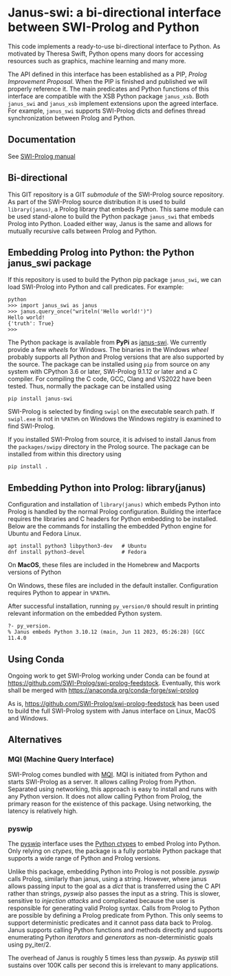 # Janus-swi: a bi-directional interface between SWI-Prolog and Python

This  code  implements  a  ready-to-use  bi-directional  interface  to
Python.  As  motivated by Theresa  Swift, Python opens many  doors for
accessing resources such as graphics, machine learning and many more.

The  API defined  in this  interface has  been established  as a  PIP,
_Prolog Improvement Proposal_.  When the PIP is finished and published
we  will  properly  reference  it.  The  main  predicates  and  Python
functions of this interface are compatible with the XSB Python package
`janus_xsb`.   Both `janus_swi`  and `janus_xsb`  implement extensions
upon  the   agreed  interface.   For  example,   `janus_swi`  supports
SWI-Prolog dicts and defines thread synchronization between Prolog and
Python.

## Documentation

See [SWI-Prolog manual](https://www.swi-prolog.org/pldoc/package/janus)

## Bi-directional

This  GIT repository  is a  GIT _submodule_  of the  SWI-Prolog source
repository.  As part of the  SWI-Prolog source distribution it is used
to build `library(janus)`, a Prolog  library that embeds Python.  This
same  module can  be  used  stand-alone to  build  the Python  package
`janus_swi` that embeds Prolog into  Python.  Loaded either way, Janus
is the same and allows for mutually recursive calls between Prolog and
Python.


## Embedding Prolog into Python: the Python janus_swi package

If  this  repository   is  used  to  build  the   Python  pip  package
`janus_swi`, we can  load SWI-Prolog into Python  and call predicates.
For example:

    python
	>>> import janus_swi as janus
	>>> janus.query_once("writeln('Hello world!')")
	Hello world!
	{'truth': True}
	>>>

The    Python    package    is     available    from    __PyPi__    as
[janus-swi](https://pypi.org/project/janus-swi/).      We    currently
provide  a few  _wheels_ for  Windows.   The binaries  in the  Windows
_wheel_ probably supports all Python and Prolog versions that are also
supported by  the source.   The package can  be installed  using `pip`
from source on any system with CPython 3.6 or later, SWI-Prolog 9.1.12
or later and a  C compiler.  For compiling the C  code, GCC, Clang and
VS2022 have been tested.  Thus,  normally the package can be installed
using

    pip install janus-swi

SWI-Prolog is  selected by  finding `swipl`  on the  executable search
path.   If `swipl.exe`  is not  in ``%PATH%``  on Windows  the Windows
registry is examined to find SWI-Prolog.

If  you installed  SWI-Prolog from  source, it  is advised  to install
Janus from the  `packages/swipy` directory in the  Prolog source.  The
package can be installed from within this directory using

    pip install .


## Embedding Python into Prolog: library(janus)

Configuration and installation of `library(janus)` which embeds Python
into Prolog is  handled by the normal  Prolog configuration.  Building
the  interface  requires  the  libraries  and  C  headers  for  Python
embedding to be installed.   Below are the commands for installing the
embedded Python engine for Ubuntu and Fedora Linux.

    apt install python3 libpython3-dev   # Ubuntu
    dnf install python3-devel            # Fedora

On __MacOS__,  these files are  included in the Homebrew  and Macports
versions of Python

On  Windows,  these  files  are included  in  the  default  installer.
Configuration requires Python to appear in ``%PATH%``.

After successful installation, running `py_version/0` should result in
printing relevant information on the embedded Python system.

    ?- py_version.
	% Janus embeds Python 3.10.12 (main, Jun 11 2023, 05:26:28) [GCC 11.4.0


## Using Conda

Ongoing work  to get SWI-Prolog  working under  Conda can be  found at
https://github.com/SWI-Prolog/swi-prolog-feedstock.   Eventually, this
work shall be merged with https://anaconda.org/conda-forge/swi-prolog

As  is,  https://github.com/SWI-Prolog/swi-prolog-feedstock  has  been
used  to build  the full  SWI-Prolog  system with  Janus interface  on
Linux, MacOS and Windows.


## Alternatives

### MQI (Machine Query Interface)

SWI-Prolog               comes              bundled               with
[MQI](https://www.swi-prolog.org/pldoc/package/mqi).  MQI is initiated
from  Python and  starts SWI-Prolog  as a  server.  It  allows calling
Prolog from Python.  Separated using networking, this approach is easy
to  install and  runs  with any  Python version.   It  does not  allow
calling Python  from Prolog, the  primary reason for the  existence of
this package.  Using networking, the latency is relatively high.

### pyswip

The   [pyswip](https://github.com/yuce/pyswip)   interface  uses   the
[Python    ctypes](https://docs.python.org/3/library/ctypes.html)   to
embed Prolog into Python.  Only relying  on _ctypes_, the package is a
fully portable Python package that supports a wide range of Python and
Prolog versions.

Unlike this  package, embedding  Python into  Prolog is  not possible.
_pyswip_ calls Prolog, similarly than janus, using a string.  However,
where  janus allows  passing input  to the  goal as  a _dict_  that is
transferred using the C API  rather than strings, _pyswip_ also passes
the  input as  a  string.   This is  slower,  sensitive to  _injection
attacks_  and   complicated  because  the  user   is  responsible  for
generating  valid Prolog  syntax.   Calls from  Prolog  to Python  are
possible by defining a Prolog  predicate from Python.  This only seems
to support  deterministic predicates and  it cannot pass data  back to
Prolog.  Janus supports calling  Python functions and methods directly
and  supports  enumerating  Python  _iterators_  and  _generators_  as
non-deterministic goals using py_iter/2.

The  overhead of  Janus is  roughly 5  times less  than _pyswip_.   As
_pyswip_ still sustains over 100K  calls per second this is irrelevant
to many applications.

